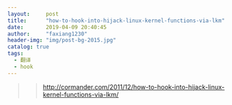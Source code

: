 ```yaml
---
layout:     post
title:      "how-to-hook-into-hijack-linux-kernel-functions-via-lkm"
date:       2019-04-09 20:40:45
author:     "faxiang1230"
header-img: "img/post-bg-2015.jpg"
catalog: true
tags:
  - 翻译
  - hook
---
```

>>http://cormander.com/2011/12/how-to-hook-into-hijack-linux-kernel-functions-via-lkm/
